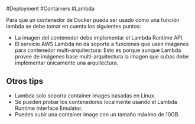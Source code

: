 #Deployment #Containers #Lambda 

Para que un contenedor de Docker pueda ser usado como una función lambda se debe tomar en cuenta los siguientes puntos:
- La imagen del contenedor debe implementar el Lambda Runtime API.
- El servicio AWS Lambda no da soporte a funciones que usen imágenes para contenedor multi-arquitectura: Esto es porque aunque Lambda provee de imágenes base multi-arquitectura la imagen que subas debe implementar únicamente una arquitectura.

## Otros tips
- Lambda solo soporta container images basadas en Linux.
- Se pueden probar los contenedores localmente usando el Lambda Runtime Interface Emulator.
- Puedes subir una container image con un tamaño máximo de 10GB.

